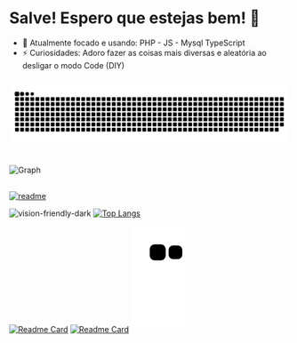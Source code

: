 # Salve! Espero que estejas bem!  👋

- 🔭 Atualmente focado e usando: PHP - JS - Mysql TypeScript
- ⚡ Curiosidades: Adoro fazer as coisas mais diversas e aleatória ao desligar o modo Code (DIY)
##
![Snake](https://raw.githubusercontent.com/Platane/snk/output/github-contribution-grid-snake.svg)

## 
![Graph](https://starchart.cc/{edcastanha}/{Site-Vanilha}.svg)
## 

[![readme](https://github-readme-stats.vercel.app/api/pin/?username=edcastanha&repo=edcastanha&theme=react)](https://github.com/edcastanha/edcastanha)


![vision-friendly-dark](https://github-readme-stats.vercel.app/api?username=edcastanha&theme=dark&show_icons=true&locale=pt-br)
[![Top Langs](https://github-readme-stats.vercel.app/api/top-langs/?username=edcastanha&locale=pt-br)](https://github.com/edcastanha/github-readme-stats)




[![Readme Card](https://github-readme-stats.vercel.app/api/pin/?username=edcastanha&repo=devkut)](https://github.com/edcastanha/devkut)
[![Readme Card](https://github-readme-stats.vercel.app/api/pin/?username=edcastanha&repo=Site-Vanilha)](https://github.com/edcastanha/Site-Vanilha)
![github snake animation](https://raw.githubusercontent.com/edcastanha/edcastanha/output/github-contribution-grid-snake.svg)



